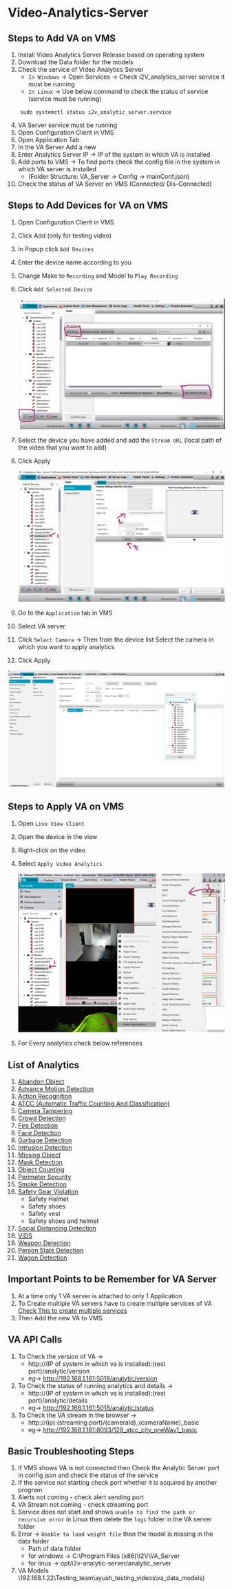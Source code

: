 # Video-Analytics-Server
## Steps to Add VA on VMS
1. Install Video Analytics Server Release based on operating system
2. Download the Data folder for the models
3. Check the service of Video Analytics Server
   - `In Windows` -> Open Services -> Check i2V_analytics_server service it must be running
   - `In Linux` -> Use below command to check the status of service (service must be running)
```
    sudo systemctl status i2v_analytic_server.service
```
4. VA Server service must be running
5. Open Configuration Client in VMS
6. Open Application Tab
7. In the VA Server Add a new
8. Enter Analytics Server IP -> IP of the system in which VA is installed
9. Add ports to VMS -> To find ports check the config file in the system in which VA server is installed
   - (Folder Structure: VA_Server -> Config -> mainConf.json)
11. Check the status of VA Server on VMS (Connected/ Dis-Connected)

## Steps to Add Devices for VA on VMS
1. Open Configuration Client in VMS
2. Click Add (only for testing video)
3. In Popup click `Add Devices`
4. Enter the device name according to you
5. Change Make to `Recording` and Model to `Play Recording`
6. Click `Add Selected Device`

   ![image](https://github.com/ayushaggarwalI2V/Video-Analytics-Server/blob/main/01%20Abandon%20Object%20Detection/images/vms.png "VMS image")
   
7. Select the device you have added and add the `Stream URL` (local path of the video that you want to add)
8. Click Apply

   ![image](https://github.com/ayushaggarwalI2V/Video-Analytics-Server/blob/main/01%20Abandon%20Object%20Detection/images/vms2.png "VMS image")

9. Go to the `Application` tab in VMS
10. Select VA server
11. Click `Select Camera` -> Then from the device list Select the camera in which you want to apply analytics
12. Click Apply

   ![image](https://github.com/ayushaggarwalI2V/Video-Analytics-Server/blob/main/01%20Abandon%20Object%20Detection/images/va.png "VMS image")
   
## Steps to Apply VA on VMS
1. Open `Live View Client`
2. Open the device in the view
3. Right-click on the video
4. Select `Apply Video Analytics`

   ![image](https://github.com/ayushaggarwalI2V/Video-Analytics-Server/blob/main/01%20Abandon%20Object%20Detection/images/lv.png "VMS image")
   
5. For Every analytics check below references
   
## List of Analytics
1. [Abandon Object](https://github.com/ayushaggarwalI2V/Video-Analytics-Server/tree/main/01%20Abandon%20Object%20Detection)
2. [Advance Motion Detection](https://github.com/ayushaggarwalI2V/Video-Analytics-Server/tree/main/02%20Advance%20Motion)
3. [Action Recognition](https://github.com/ayushaggarwalI2V/Video-Analytics-Server/tree/main/03%20Action%20Recognition)
4. [ATCC (Automatic Traffic Counting And Classification)]()
5. [Camera Tampering](https://github.com/ayushaggarwalI2V/Video-Analytics-Server/tree/main/05%20Camera%20Tampering)
6. [Crowd Detection](https://github.com/ayushaggarwalI2V/Video-Analytics-Server/tree/main/06%20Crowd%20Detection)
7. [Fire Detection](https://github.com/ayushaggarwalI2V/Video-Analytics-Server/tree/main/07%20Fire%20Detection)
8. [Face Detection](https://github.com/ayushaggarwalI2V/Video-Analytics-Server/tree/main/08%20Face%20Detection)
9. [Garbage Detection](https://github.com/ayushaggarwalI2V/Video-Analytics-Server/tree/main/09%20Garbage%20Detection)
10. [Intrusion Detection](https://github.com/ayushaggarwalI2V/Video-Analytics-Server/tree/main/10%20Intrusion%20Detection)
11. [Missing Object](https://github.com/ayushaggarwalI2V/Video-Analytics-Server/tree/main/11%20Missing%20Object%20Detection)
12. [Mask Detection](https://github.com/ayushaggarwalI2V/Video-Analytics-Server/tree/main/12%20Mask%20detection)
13. [Object Counting](https://github.com/ayushaggarwalI2V/Video-Analytics-Server/tree/main/13%20Object%20Counting)
14. [Perimeter Security](https://github.com/ayushaggarwalI2V/Video-Analytics-Server/tree/main/14%20Perimeter%20Security)
15. [Smoke Detection](https://github.com/ayushaggarwalI2V/Video-Analytics-Server/tree/main/15%20Smoke%20Detection)
16. [Safety Gear Violation](https://github.com/ayushaggarwalI2V/Video-Analytics-Server/blob/main/16%20Safety%20Gear%20Violation/README.md)
    * Safety Helmet
    * Safety shoes
    * Safety vest
    * Safety shoes and helmet
17. [Social Distancing Detection](https://github.com/ayushaggarwalI2V/Video-Analytics-Server/tree/main/17%20Social%20Distancing%20Detection)
18. [VIDS]()
19. [Weapon Detection](https://github.com/ayushaggarwalI2V/Video-Analytics-Server/tree/main/19%20Weapon%20Detection)
20. [Person State Detection](https://github.com/ayushaggarwalI2V/Video-Analytics-Server/tree/main/20%20Person%20State%20Detection)
21. [Wagon Detection](https://github.com/ayushaggarwalI2V/Video-Analytics-Server/tree/main/21%20Wagon%20Detection)

## Important Points to be Remember for VA Server
1. At a time only 1 VA server is attached to only 1 Application
2. To Create multiple VA servers have to create multiple services of VA [Check This to create multiple services](https://stackoverflowteams.com/c/i2v-systems/questions/140)
3. Then Add the new VA to VMS
 
## VA API Calls
1. To Check the version of VA ->
   - http://(IP of system in which va is installed):(rest port)/analytic/version
   - eg-> http://192.168.1.161:5018/analytic/version
2. To Check the status of running analytics and details ->
   - http://(IP of system in which va is installed):(rest port)/analytic/details
   - eg-> http://192.168.1.161:5018/analytic/status
3. To Check the VA stream in the browser ->
   - http://(ip):(streaming port)/(cameraId)_(cameraName)_basic
   - eg-> http://192.168.1.161:8093/128_atcc_city_oneWay1_basic

## Basic Troubleshooting Steps
1. If VMS shows VA is not connected then Check the Analytic Server port in config json and check the status of the service
2. If the service not starting check port whether it is acquired by another program
3. Alerts not coming - check alert sending port
4. VA Stream not coming - check streaming port
5. Service does not start and shows `unable to find the path or recursive error` in Linux then delete the `logs` folder in the VA server folder
6. Error -> `Unable to load weight file` then the model is missing in the data folder
   - Path of data folder
   - for windows -> C:\Program Files (x86)\I2V\VA_Server
   - for linux -> opt/i2v-analytic-server/analytic_server
7. VA Models \\192.168.1.22\Testing_team\ayush_testing_videos\va_data_models)
